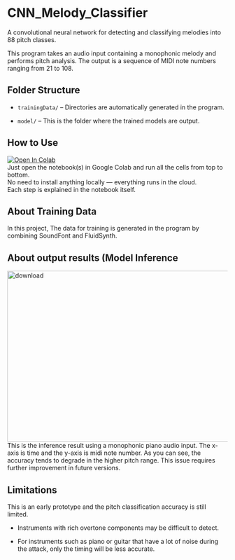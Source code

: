 # CNN_Melody_Classifier
A convolutional neural network for detecting and classifying melodies into 88 pitch classes.

This program takes an audio input containing a monophonic melody and performs pitch analysis. The output is a sequence of MIDI note numbers ranging from 21 to 108.


## Folder Structure

- `trainingData/` – Directories are automatically generated in the program.

- `model/` – This is the folder where the trained models are output. 

## How to Use
[![Open In Colab](https://colab.research.google.com/assets/colab-badge.svg)](https://colab.research.google.com/github/yuki-sato-0402/CNN_Melody_Classifier/blob/main/88midiClassification.ipynb)  
Just open the notebook(s) in Google Colab and run all the cells from top to bottom.  
No need to install anything locally — everything runs in the cloud.  
Each step is explained in the notebook itself.

## About Training Data
In this project, The data for training is generated in the program by combining SoundFont and FluidSynth.

## About output results (Model Inference
<img width="1389" height="390" alt="download" src="https://github.com/user-attachments/assets/8d2b2bbb-6675-41ad-8a6f-4e3ab4246c72" />
This is the inference result using a monophonic piano audio input. The x-axis is time and the y-axis is midi note number.
As you can see, the accuracy tends to degrade in the higher pitch range.
This issue requires further improvement in future versions.

## Limitations
This is an early prototype and the pitch classification accuracy is still limited.

- Instruments with rich overtone components may be difficult to detect.

- For instruments such as piano or guitar that have a lot of noise during the attack, only the timing will be less accurate.
